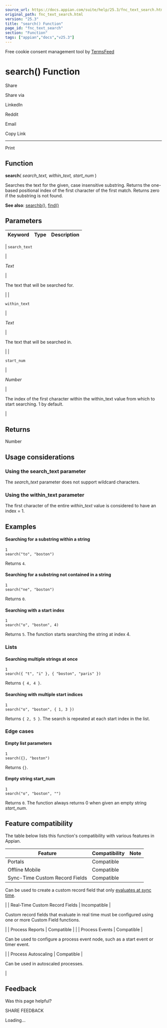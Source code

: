 ```yaml
---
source_url: https://docs.appian.com/suite/help/25.3/fnc_text_search.html
original_path: fnc_text_search.html
version: "25.3"
title: "search() Function"
page_id: "fnc_text_search"
section: "Function"
tags: ["appian","docs","v25.3"]
---
```



Free cookie consent management tool by [TermsFeed](https://www.termsfeed.com/)

# search() Function

Share

Share via

LinkedIn

Reddit

Email

Copy Link

* * *

Print

## Function

**search**( _search\_text, within\_text, start\_num_ )

Searches the text for the given, case insensitive substring. Returns the one-based positional index of the first character of the first match. Returns zero if the substring is not found.

**See also**: [searchb()](fnc_text_searchb.html), [find()](fnc_text_find.html)

## Parameters

| Keyword | Type | Description |
| --- | --- | --- |
|
`search_text`

 |

_Text_

 |

The text that will be searched for.

 |
|

`within_text`

 |

_Text_

 |

The text that will be searched in.

 |
|

`start_num`

 |

_Number_

 |

The index of the first character within the within\_text value from which to start searching. 1 by default.

 |

## Returns

Number

## Usage considerations

### Using the search\_text parameter

The _search\_text_ parameter does not support wildcard characters.

### Using the within\_text parameter

The first character of the entire _within\_text_ value is considered to have an index = 1.

## Examples

#### Searching for a substring within a string

```
1
search("to", "boston")
```

Returns `4`.

#### Searching for a substring not contained in a string

```
1
search("ne", "boston")
```

Returns `0`.

#### Searching with a start index

```
1
search("o", "boston", 4)
```

Returns `5`. The function starts searching the string at index 4.

### Lists

#### Searching multiple strings at once

```
1
search({ "t", "i" }, { "boston", "paris" })
```

Returns `{ 4, 4 }`.

#### Searching with multiple start indices

```
1
search("o", "boston", { 1, 3 })
```

Returns `{ 2, 5 }`. The search is repeated at each start index in the list.

### Edge cases

#### Empty list parameters

```
1
search({}, "boston")
```

Returns `{}`.

#### Empty string start\_num

```
1
search("o", "boston", "")
```

Returns `0`. The function always returns 0 when given an empty string _start\_num_.

## Feature compatibility

The table below lists this function's compatibility with various features in Appian.

| Feature | Compatibility | Note |
| --- | --- | --- |
| Portals | Compatible |  |
| Offline Mobile | Compatible |  |
| Sync-Time Custom Record Fields | Compatible |
Can be used to create a custom record field that only [evaluates at sync time](custom-record-fields.html#prodlink-sync-time-evaluations).

 |
| Real-Time Custom Record Fields | Incompatible |

Custom record fields that evaluate in real time must be configured using one or more Custom Field functions.

 |
| Process Reports | Compatible |  |
| Process Events | Compatible |

Can be used to configure a process event node, such as a start event or timer event.

 |
| Process Autoscaling | Compatible |

Can be used in autoscaled processes.

 |

## Feedback

Was this page helpful?

SHARE FEEDBACK

Loading...